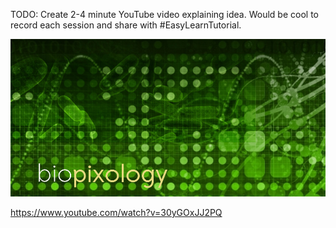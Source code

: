 TODO: Create 2-4 minute YouTube video explaining idea. Would be cool to record each session and share with #EasyLearnTutorial.

![Example Image](../project_images/cover.jpg?raw=true "Example Image")

https://www.youtube.com/watch?v=30yGOxJJ2PQ
